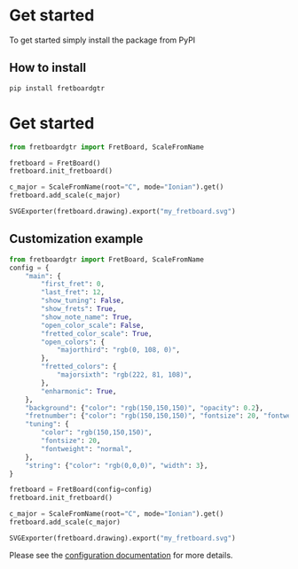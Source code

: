 # Get started

To get started simply install the package from PyPI

## How to install

```shell
pip install fretboardgtr
```

# Get started

```python
from fretboardgtr import FretBoard, ScaleFromName

fretboard = FretBoard()
fretboard.init_fretboard()

c_major = ScaleFromName(root="C", mode="Ionian").get()
fretboard.add_scale(c_major)

SVGExporter(fretboard.drawing).export("my_fretboard.svg")
```

## Customization example

```python
from fretboardgtr import FretBoard, ScaleFromName
config = {
    "main": {
        "first_fret": 0,
        "last_fret": 12,
        "show_tuning": False,
        "show_frets": True,
        "show_note_name": True,
        "open_color_scale": False,
        "fretted_color_scale": True,
        "open_colors": {
            "majorthird": "rgb(0, 108, 0)",
        },
        "fretted_colors": {
            "majorsixth": "rgb(222, 81, 108)",
        },
        "enharmonic": True,
    },
    "background": {"color": "rgb(150,150,150)", "opacity": 0.2},
    "fretnumber": {"color": "rgb(150,150,150)", "fontsize": 20, "fontweight": "bold"},
    "tuning": {
        "color": "rgb(150,150,150)",
        "fontsize": 20,
        "fontweight": "normal",
    },
    "string": {"color": "rgb(0,0,0)", "width": 3},
}

fretboard = FretBoard(config=config)
fretboard.init_fretboard()

c_major = ScaleFromName(root="C", mode="Ionian").get()
fretboard.add_scale(c_major)

SVGExporter(fretboard.drawing).export("my_fretboard.svg")
```

Please see the [configuration documentation](./configuration.md) for more details.
